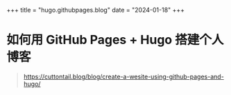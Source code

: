 +++
title = "hugo.githubpages.blog"
date = "2024-01-18"
+++

# 如何用 GitHub Pages + Hugo 搭建个人博客

> https://cuttontail.blog/blog/create-a-wesite-using-github-pages-and-hugo/

